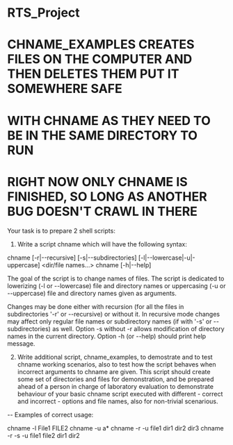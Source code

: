# RTS_Project
# CHNAME_EXAMPLES CREATES FILES ON THE COMPUTER AND THEN DELETES THEM PUT IT SOMEWHERE SAFE
# WITH CHNAME AS THEY NEED TO BE IN THE SAME DIRECTORY TO RUN
# RIGHT NOW ONLY CHNAME IS FINISHED, SO LONG AS ANOTHER BUG DOESN'T CRAWL IN THERE

Your task is to prepare 2 shell scripts:

1. Write a script  chname  which will have the following syntax:

  chname  [-r|--recursive] [-s|--subdirectories] [-l|--lowercase|-u|-uppercase] <dir/file names...>
  chname  [-h|--help]
  

The goal of the script is to change names of files. The script is dedicated to
lowerizing (-l or --lowercase) file and directory names or uppercasing (-u or
--uppercase) file and directory names given as arguments. 

Changes may be done either with recursion (for all the files in subdirectories
'-r' or --recursive) or without it.  In recursive mode changes may affect only
regular file names  or  subdirectory names (if with '-s' or --subdirectories)
as well.  Option -s without -r allows modification of directory names in the
current directory. Option -h (or --help) should print help message.


2. Write additional script, chname_examples, to demostrate and to test chname
working scenarios, also to test how the script behaves when incorrect arguments
to chname are given. This script should create some set of directories and
files for demonstration, and be prepared ahead of a person in charge of
laboratory evaluation to demonstrate behaviour of your basic chname script
executed with different - correct and incorrect - options and file names, also
for non-trivial scenarious.


--
Examples of correct usage:

chname -l File1 FILE2
chname -u a*
chname -r -u file1 dir1 dir2 dir3
chname -r -s -u file1 file2 dir1 dir2
